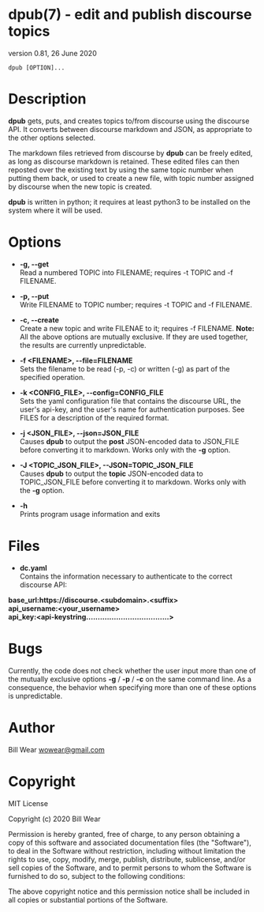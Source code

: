 # dpub(7) - edit and publish discourse topics

version 0.81, 26 June 2020

```
dpub [OPTION]...
```

<a name="description"></a>

# Description

**dpub**
gets, puts, and creates topics to/from discourse using the discourse API. It
converts between discourse markdown and JSON, as appropriate to the other options
selected.

The markdown files retrieved from discourse by
**dpub**
can be freely edited, as long as discourse markdown is retained.
These edited files can then reposted over the existing text by using the same topic number when putting them back, or used to create a new file, with topic number assigned
by discourse when the new topic is created.

**dpub**
is written in python; it requires at least python3 to be installed on the system where it will be used.

<a name="options"></a>

# Options


* **-g, --get**  
  Read a numbered TOPIC into FILENAME; requires -t TOPIC and -f FILENAME.
* **-p, --put**  
  Write FILENAME to TOPIC number; requires -t TOPIC and -f FILENAME.
* **-c, --create**  
  Create a new topic and write FILENAE to it; requires -f FILENAME.
  **Note:**
  All the above options are mutually exclusive. If they are used together, the
  results are currently unpredictable.

* **-f &lt;FILENAME&gt;, --file=FILENAME**  
  Sets the filename to be read (-p, -c) or written (-g) as part of the specified
  operation.
* **-k &lt;CONFIG_FILE&gt;, --config=CONFIG_FILE**  
  Sets the yaml configuration file that contains the discourse URL, the user's api-key,
  and the user's name for authentication purposes.  See FILES for a description of the
  required format.
* **-j &lt;JSON_FILE&gt;, --json=JSON_FILE**  
  Causes
  **dpub**
  to output the
  **post**
  JSON-encoded data to JSON_FILE before converting it to markdown.  Works only with the
  **-g**
  option.


* **-J &lt;TOPIC_JSON_FILE&gt;, --JSON=TOPIC_JSON_FILE**  
  Causes
  **dpub**
  to output the
  **topic**
  JSON-encoded data to TOPIC_JSON_FILE before converting it to markdown.  Works only with the
  **-g**
  option.


* **-h**  
  Prints program usage information and exits

<a name="files"></a>

# Files


* **dc.yaml**  
  Contains the information necessary to authenticate to the correct discourse API:

**base_url:**https://discourse.&lt;subdomain&gt;.&lt;suffix&gt;  
**api_username:**&lt;your_username&gt;  
**api_key:**&lt;api-key**string....................................&gt;**

<a name="bugs"></a>

# Bugs

Currently, the code does not check whether the user input more than one of the mutually
exclusive options
**-g**
/
**-p**
/
**-c**
on the same command line.  As a consequence, the behavior when specifying more than one of these options is unpredictable.

<a name="author"></a>

# Author

Bill Wear [wowear@gmail.com](mailto:wowear@gmail.com)

<a name="copyright"></a>

# Copyright

MIT License

Copyright (c) 2020 Bill Wear


Permission is hereby granted, free of charge, to any person obtaining a copy
of this software and associated documentation files (the "Software"), to deal
in the Software without restriction, including without limitation the rights
to use, copy, modify, merge, publish, distribute, sublicense, and/or sell
copies of the Software, and to permit persons to whom the Software is
furnished to do so, subject to the following conditions:

The above copyright notice and this permission notice shall be included in
all copies or substantial portions of the Software. 
